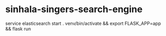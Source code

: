 # sinhala-singers-search-engine

service elasticsearch start
. venv/bin/activate && export FLASK_APP=app && flask run



